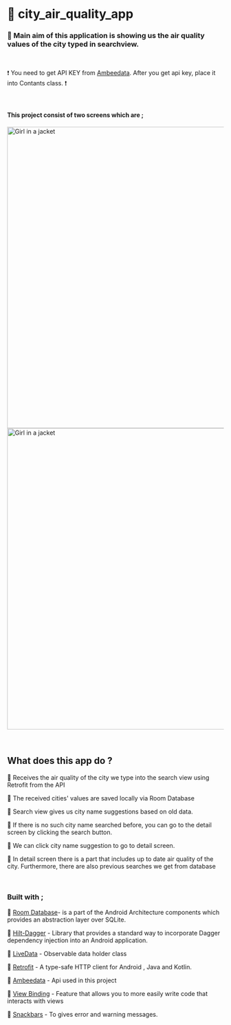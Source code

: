 # :sunrise_over_mountains: city_air_quality_app 

### :trident: Main aim of this application is showing us the air quality values of the city typed in searchview. 

<br>

 :heavy_exclamation_mark: You need to get API KEY from <a href="https://docs.ambeedata.com/">Ambeedata</a>. After you get api key, place it into Contants class. :heavy_exclamation_mark:
 
 <br>

#### This project consist of two screens which are ;

 <img src="https://user-images.githubusercontent.com/64840495/188944853-93b72df6-294c-4a01-9b6e-1976100b49c3.png" alt="Girl in a jacket" height="700" ><img src="https://user-images.githubusercontent.com/64840495/188944872-53f95db0-b115-46fb-8a6b-ba68e62aa099.png" alt="Girl in a jacket" height="700" >

 <br>
 
## What does this app do ?

:small_orange_diamond: Receives the air quality of the city we type into the search view using Retrofit from the API

:small_orange_diamond: The received cities' values are saved locally via Room Database

:small_orange_diamond: Search view gives us city name suggestions based on old data.

:small_orange_diamond: If there is no such city name searched before, you can go to the detail screen by clicking the search button.

:small_orange_diamond: We can click city name suggestion to go to detail screen.

:small_orange_diamond: In detail screen there is a part that includes up to date air quality of the city. Furthermore, there are also previous searches we get from database

 <br>
 

### Built with ; 

:small_orange_diamond: <a href="https://alitalhacoban.medium.com/use-roomdb-instead-sqlite-in-android-c0a34495470f">Room Database</a>- is a part of the Android Architecture components which provides an abstraction layer over SQLite.

:small_orange_diamond: <a href="https://developer.android.com/training/dependency-injection/hilt-android">Hilt-Dagger</a> - Library that provides a standard way to incorporate Dagger dependency injection into an Android application.

:small_orange_diamond: <a href="https://developer.android.com/topic/libraries/architecture/livedata">LiveData</a> - Observable data holder class

:small_orange_diamond: <a href="https://square.github.io/retrofit/">Retrofit</a> - A type-safe HTTP client for Android , Java and Kotlin.

:small_orange_diamond: <a href="https://docs.ambeedata.com/">Ambeedata</a> - Api used in this project

:small_orange_diamond: <a href="https://developer.android.com/topic/libraries/view-binding">View Binding</a> - Feature that allows you to more easily write code that interacts with views

:small_orange_diamond: <a href="https://alitalhacoban.medium.com/usage-snackbars-android-ef0f55d7882b">Snackbars</a> - To gives error and warning messages. 

